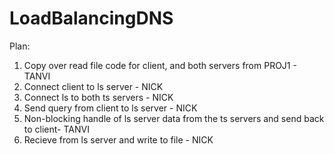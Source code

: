 # LoadBalancingDNS

Plan:
1. Copy over read file code for client, and both servers from PROJ1 - TANVI 
2. Connect client to ls server - NICK
3. Connect ls to both ts servers - NICK
4. Send query from client to ls server - NICK
5. Non-blocking handle of ls server data from the ts servers and send back to client- TANVI
6. Recieve from ls server and write to file - NICK 
